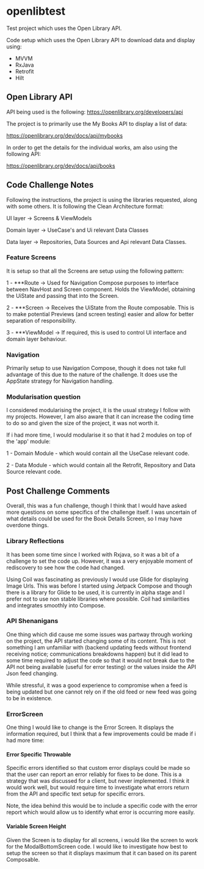 # openlibtest
Test project which uses the Open Library API.

Code setup which uses the Open Library API to download data and display using:
* MVVM
* RxJava
* Retrofit
* Hilt

## Open Library API

API being used is the following: https://openlibrary.org/developers/api

The project is to primarily use the My Books API to display a list of data:

https://openlibrary.org/dev/docs/api/mybooks

In order to get the details for the individual works, am also using the following API:

https://openlibrary.org/dev/docs/api/books

## Code Challenge Notes

Following the instructions, the project is using the libraries requested, along with some others.  It is following the Clean Architecture format:

UI layer -> Screens & ViewModels

Domain layer -> UseCase's and Ui relevant Data Classes

Data layer -> Repositories, Data Sources and Api relevant Data Classes.

### Feature Screens

It is setup so that all the Screens are setup using the following pattern:

1 - ***Route -> Used for Navigation Compose purposes to interface between NavHost and Screen component.  Holds the ViewModel, obtaining the UiState and passing that into the Screen.

2 - ***Screen -> Receives the UiState from the Route composable.  This is to make potential Previews (and screen testing) easier and allow for better separation of responsibility.

3 - ***ViewModel -> If required, this is used to control UI interface and domain layer behaviour.

### Navigation

Primarily setup to use Navigation Compose, though it does not take full advantage of this due to the nature of the challenge.  It does use the AppState strategy for Navigation handling.

### Modularisation question

I considered modularising the project, it is the usual strategy I follow with my projects.  However, I am also aware that it can increase the coding time to do so and given the size of the project, it was not worth it.

If i had more time, I would modularise it so that it had 2 modules on top of the 'app' module:

1 - Domain Module - which would contain all the UseCase relevant code.

2 - Data Module - which would contain all the Retrofit, Repository and Data Source relevant code.

## Post Challenge Comments

Overall, this was a fun challenge, though I think that I would have asked more questions on some specifics of the challenge itself.  I was uncertain of what details could be used for the Book Details Screen, so I may have overdone things.

### Library Reflections

It has been some time since I worked with Rxjava, so it was a bit of a challenge to set the code up.  However, it was a very enjoyable moment of rediscovery to see how the code had changed.

Using Coil was fascinating as previously I would use Glide for displaying Image Urls.  This was before I started using Jetpack Compose and though there is a library for Glide to be used, it is currently in alpha stage and I prefer not to use non stable libraries where possible.  Coil had similarities and integrates smoothly into Compose.

### API Shenanigans

One thing which did cause me some issues was partway through working on the project, the API started changing some of its content.  This is not something I am unfamiliar with (backend updating feeds without frontend receiving notice; communications breakdowns happen) but it did lead to some time required to adjust the code so that it would not break due to the API not being available (useful for error testing) or the values inside the API Json feed changing.

While stressful, it was a good experience to compromise when a feed is being updated but one cannot rely on if the old feed or new feed was going to be in existence.

### ErrorScreen

One thing I would like to change is the Error Screen.  It displays the information required, but I think that a few improvements could be made if i had more time:

#### Error Specific Throwable

Specific errors identified so that custom error displays could be made so that the user can report an error reliably for fixes to be done.  This is a strategy that was discussed for a client, but never implemented.  I think it would work well, but would require time to investigate what errors return from the API and specific text setup for specific errors.

Note, the idea behind this would be to include a specific code with the error report which would allow us to identify what error is occurring more easily.

#### Variable Screen Height

Given the Screen is to display for all screens, i would like the screen to work for the ModalBottomScreen code.  I would like to investigate how best to setup the screen so that it displays maximum that it can based on its parent Composable.